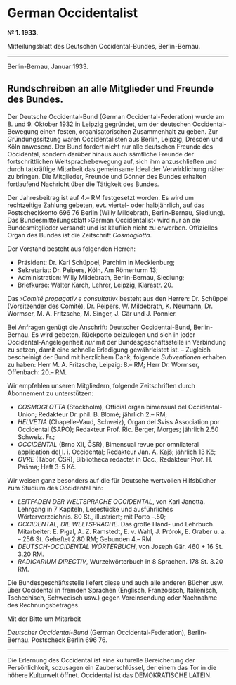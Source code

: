 # German Occidentalist

**№  1. 1933.**

Mitteilungsblatt des Deutschen Occidental-Bundes, Berlin-Bernau.

---

Berlin-Bernau, Januar 1933.

## Rundschreiben an alle Mitglieder und Freunde des Bundes.

Der Deutsche Occidental-Bund (German Occidental-Federation) wurde am 8. und 9. Oktober 1932 in Leipzig gegründet, um der deutschen Occidental-Bewegung einen festen, organisatorischen Zusammenhalt zu geben. Zur Gründungssitzung waren Occidentalisten aus Berlin, Leipzig, Dresden und Köln anwesend. Der Bund fordert nicht nur alle deutschen Freunde des Occidental, sondern darüber hinaus auch sämtliche Freunde der fortschrittlichen Weltsprachebewegung auf, sich ihm anzuschließen und durch tatkräftige Mitarbeit das gemeinsame Ideal der Verwirklichung näher zu bringen. Die Mitglieder, Freunde und Gönner des Bundes erhalten fortlaufend Nachricht über die Tätigkeit des Bundes.

Der Jahresbeitrag ist auf 4.– RM festgesetzt worden. Es wird um rechtzeitige Zahlung gebeten, evt. viertel- oder halbjährlich, auf das Postscheckkonto 696 76 Berlin (Willy Mildebrath, Berlin-Bernau, Siedlung). Das Bundesmitteilungsblatt ›German Occidentalist‹ wird nur an die Bundesmitglieder versandt und ist käuflich nicht zu erwerben. Offizielles Organ des Bundes ist die Zeitschrift *Cosmoglotta*.

Der Vorstand besteht aus folgenden Herren:

- Präsident: Dr. Karl Schüppel, Parchim in Mecklenburg;
- Sekretariat: Dr. Peipers, Köln, Am Römerturm 13;
- Administration: Willy Mildebrath, Berlin-Bernau, Siedlung;
- Briefkurse: Walter Karch, Lehrer, Leipzig, Klarastr. 20.

Das ›*Comité propagativ e consultativ*‹ besteht aus den Herren: Dr. Schüppel (Vorsitzender des Comité), Dr. Peipers, W. Mildebrath, K. Neumann, Dr. Wormser, M. A. Fritzsche, M. Singer, J. Gär und J. Ponnier.

Bei Anfragen genügt die Anschrift: Deutscher Occidental-Bund, Berlin-Bernau. Es wird gebeten, Rückporto beizulegen und sich in jeder Occidental-Angelegenheit *nur* mit der Bundesgeschäftsstelle in Verbindung zu setzen, damit eine schnelle Erledigung gewährleistet ist. – Zugleich bescheinigt der Bund mit herzlichem Dank, folgende *Subventionen* erhalten zu haben: Herr M. A. Fritzsche, Leipzig: 8.– RM; Herr Dr. Wormser, Offenbach: 20.– RM.

Wir empfehlen unseren Mitgliedern, folgende Zeitschriften durch Abonnement zu unterstützen:

- *COSMOGLOTTA* (Stockholm), Official organ bimensual del Occidental-Union; Redakteur Dr. phil. B. Blomé; jährlich 2.– RM;
- *HELVETIA* (Chapelle-Vaud, Schweiz), Organ del Sviss Association por Occidental (SAPO); Redakteur Prof. Ric. Berger, Morges; jährlich 2.50 Schweiz. Fr.;
- *OCCIDENTAL* (Brno XII, ČSR), Bimensual revue por omnilateral application del l. i. Occidental; Redakteur Jan. A. Kajš; jährlich 13 Kč;
- *OVRE* (Tábor, ČSR), Bibliotheca redactet in Occ., Redakteur Prof. H. Pašma; Heft 3-5 Kč.

Wir weisen ganz besonders auf die für Deutsche wertvollen Hilfsbücher zum Studium des Occidental hin:

- *LEITFADEN DER WELTSPRACHE OCCIDENTAL*, von Karl Janotta. Lehrgang in 7 Kapiteln, Lesestücke und ausführliches Wörterverzeichnis. 80 St., illustriert; mit Porto –.50;
- *OCCIDENTAL, DIE WELTSPRACHE*. Das große Hand- und Lehrbuch. Mitarbeiter: E. Pigal, A. Z. Ramstedt, E. v. Wahl, J. Prórok, E. Graber u. a. – 256 St. Geheftet 2.80 RM; Gebunden 4.– RM.
- *DEUTSCH-OCCIDENTAL WÖRTERBUCH*, von Joseph Gär. 460 + 16 St. 3.20 RM.
- *RADICARIUM DIRECTIV*, Wurzelwörterbuch in 8 Sprachen. 178 St. 3.20 RM.

Die Bundesgeschäftsstelle liefert diese und auch alle anderen Bücher usw. über Occidental in fremden Sprachen (Englisch, Französisch, Italienisch, Tschechisch, Schwedisch usw.) gegen Voreinsendung oder Nachnahme des Rechnungsbetrages.

Mit der Bitte um Mitarbeit

*Deutscher Occidental-Bund* (German Occidental-Federation), Berlin-Bernau. Postscheck Berlin 696 76.

---

Die Erlernung des Occidental ist eine kulturelle Bereicherung der Persönlichkeit, sozusagen ein Zauberschlüssel, der einem das Tor in die höhere Kulturwelt öffnet. Occidental ist das DEMOKRATISCHE LATEIN.
